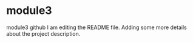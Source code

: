 # module3
module3 github
I am editing the README file. Adding some more details about the project description.

